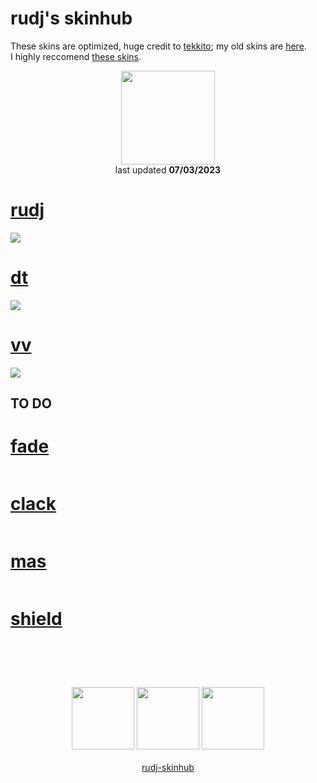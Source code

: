 # rudj's skinhub
These skins are optimized, huge credit to <a href="https://osu.ppy.sh/users/7075211">tekkito</a>; my old skins are <a href="rudj_old.md">here</a>.<br>
I highly reccomend <a href="https://github.com/malyszewski/malyszewski/blob/main/skiny.md">these skins</a>.
<p align="center">
<a href="https://osu.ppy.sh/users/11592896">
  <img src="https://a.ppy.sh/11592896"  
       width="150"
       height="150"></a>
<br>
last updated <b>07/03/2023</b>
</p>

# [rudj](https://github.com/rudj-skinhub/woal/raw/tyfh/rudj/.osk)
[![](https://i.imgur.com/FkSVBMi.png)](https://github.com/rudj-skinhub/woal/raw/tyfh/rudj/rudj.osk)

# [dt](https://github.com/rudj-skinhub/woal/raw/tyfh/rudj/dt.osk)
[![](https://i.imgur.com/vCR86qU.png)](https://github.com/rudj-skinhub/woal/raw/tyfh/rudj/dt.osk)

# [vv](https://github.com/rudj-skinhub/woal/raw/tyfh/rudj/vv.osk)
[![](https://i.imgur.com/RlO4G2C.png)](https://github.com/rudj-skinhub/woal/raw/tyfh/rudj/vv.osk)

## TO DO

# [fade](https://github.com/rudj-skinhub/woal/raw/tyfh/rudj/fade.osk)
[![]()](https://github.com/rudj-skinhub/woal/raw/tyfh/rudj/fade.osk)

# [clack](https://github.com/rudj-skinhub/woal/raw/tyfh/rudj/clack.osk)
[![]()](https://github.com/rudj-skinhub/woal/raw/tyfh/rudj/clack.osk)

# [mas](https://github.com/rudj-skinhub/woal/raw/tyfh/rudj/mas.osk)
[![]()](https://github.com/rudj-skinhub/woal/raw/tyfh/rudj/mas.osk)

# [shield](https://github.com/rudj-skinhub/woal/raw/tyfh/rudj/shield.osk)
[![]()](https://github.com/rudj-skinhub/woal/raw/tyfh/rudj/shield.osk)

#
<p align="center">
  <br></br>
  <a href="https://www.twitch.tv/rudj_">
  <img src="https://i.imgur.com/HM030lk.png" 
       width="100" 
       height="100"></a>
  <a href="https://www.youtube.com/channel/UCUFXZiWmZ9in66cgLsXi-xw">
  <img src="https://i.imgur.com/YWbDUUy.png"  
       width="100" 
       height="100"></a>
  <a href="https://twitter.com/rudj_">
  <img src="https://i.imgur.com/PUQ5uWf.png" 
       width="100" 
       height="100"></a>
  <br></br>
  <a href="README.md">rudj-skinhub</a>
 </p>
